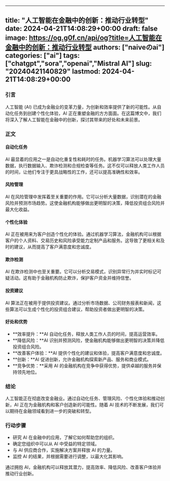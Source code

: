 
---
title: "人工智能在金融中的创新：推动行业转型"
date: 2024-04-21T14:08:29+00:00
draft: false
image: https://og.g0f.cn/api/og?title=人工智能在金融中的创新：推动行业转型
authors: ["naiveのai"]
categories: ["ai"]
tags: ["chatgpt","sora","openai","Mistral AI"]
slug: "20240421140829"
lastmod: 2024-04-21T14:08:29+00:00
---
### 引言

人工智能 (AI) 已成为金融业的变革力量，为创新和效率提供了新的可能性。从自动化任务到创建个性化体验，AI 正在重塑金融的方方面面。在这篇博文中，我们将深入了解人工智能在金融中的创新，探讨其带来的好处和未来前景。

### 正文

#### 自动化任务

AI 最显着的应用之一是自动化重复性和耗时的任务。机器学习算法可以处理大量数据，执行数据输入、欺诈检测和合规检查等任务。这不仅可以释放人类工作人员的时间，让他们专注于更具战略性的工作，还可以提高准确性和效率。

#### 风险管理

AI 在风险管理中发挥着至关重要的作用。它可以分析大量数据，识别潜在的金融风险并预测市场趋势。这使金融机构能够做出更明智的决策，降低投资组合风险并最大化收益。

#### 个性化体验

AI 正在被用来为客户创造个性化的体验。通过机器学习算法，金融机构可以根据客户的个人资料、交易历史和风险承受能力定制产品和服务。这导致了更相关和及时的建议，从而提高了客户满意度和忠诚度。

#### 欺诈检测

AI 在欺诈检测中也至关重要。它可以分析交易模式，识别异常行为并实时标记可疑活动。这有助于金融机构防止欺诈，保护客户资金并维持信誉。

#### 投资建议

AI 算法正在被用于提供投资建议。通过分析市场数据、公司财务报表和新闻，这些算法可以生成个性化的投资组合建议，帮助投资者做出更明智的决策。

#### 好处和优势

* **效率提升：**AI 自动化任务，释放人类工作人员的时间，提高运营效率。
* **降低风险：**AI 识别并预测风险，使金融机构能够做出更明智的决策并降低投资组合风险。
* **改善客户体验：**AI 提供个性化的建议和体验，提高客户满意度和忠诚度。
* **创新：**AI 促进创新，允许金融机构探索新产品、服务和商业模式。
* **竞争优势：**采用 AI 的金融机构在竞争中获得优势，提供卓越的服务并保持领先地位。

### 结论

人工智能正在彻底改变金融业。通过自动化任务、管理风险、个性化体验和推动创新，AI 正在为金融机构和客户创造新的可能性。随着 AI 技术的不断发展，我们可以期待在金融领域看到进一步的突破和转型。

### 行动步骤

* 研究 AI 在金融中的应用，了解它如何帮助您的组织。
* 确定您组织中可以从 AI 中受益的特定领域。
* 与 AI 供应商合作，实施解决方案并释放 AI 的力量。
* 监控 AI 的结果，并根据需要进行调整，以最大化其影响。

通过拥抱 AI，金融机构可以释放其潜力，提高效率、降低风险、改善客户体验并推动行业创新。